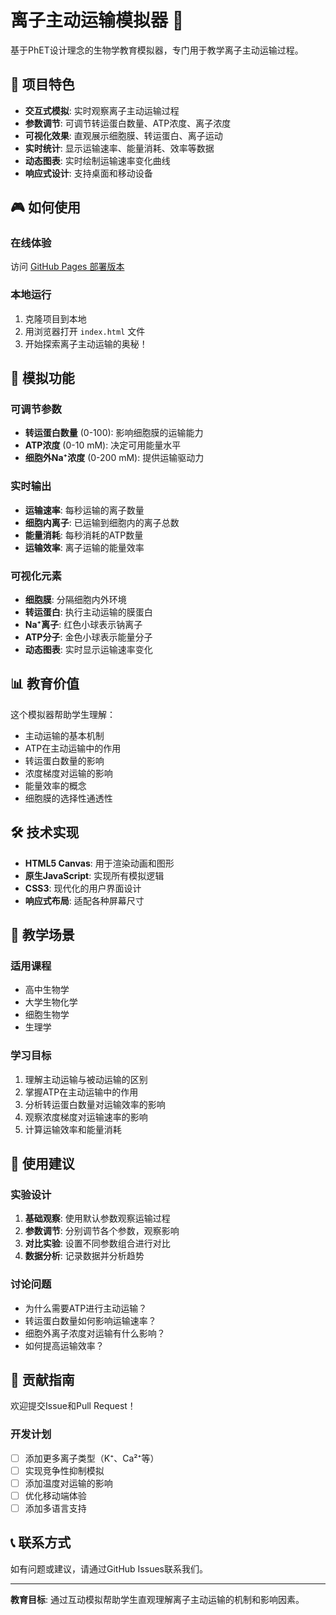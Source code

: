 # 离子主动运输模拟器 🧬

基于PhET设计理念的生物学教育模拟器，专门用于教学离子主动运输过程。

## 🌟 项目特色

- **交互式模拟**: 实时观察离子主动运输过程
- **参数调节**: 可调节转运蛋白数量、ATP浓度、离子浓度
- **可视化效果**: 直观展示细胞膜、转运蛋白、离子运动
- **实时统计**: 显示运输速率、能量消耗、效率等数据
- **动态图表**: 实时绘制运输速率变化曲线
- **响应式设计**: 支持桌面和移动设备

## 🎮 如何使用

### 在线体验
访问 [GitHub Pages 部署版本](https://pczhao1650.github.io/ion-transport-simulation)

### 本地运行
1. 克隆项目到本地
2. 用浏览器打开 `index.html` 文件
3. 开始探索离子主动运输的奥秘！

## 🔬 模拟功能

### 可调节参数
- **转运蛋白数量** (0-100): 影响细胞膜的运输能力
- **ATP浓度** (0-10 mM): 决定可用能量水平
- **细胞外Na⁺浓度** (0-200 mM): 提供运输驱动力

### 实时输出
- **运输速率**: 每秒运输的离子数量
- **细胞内离子**: 已运输到细胞内的离子总数
- **能量消耗**: 每秒消耗的ATP数量
- **运输效率**: 离子运输的能量效率

### 可视化元素
- **细胞膜**: 分隔细胞内外环境
- **转运蛋白**: 执行主动运输的膜蛋白
- **Na⁺离子**: 红色小球表示钠离子
- **ATP分子**: 金色小球表示能量分子
- **动态图表**: 实时显示运输速率变化

## 📊 教育价值

这个模拟器帮助学生理解：
- 主动运输的基本机制
- ATP在主动运输中的作用
- 转运蛋白数量的影响
- 浓度梯度对运输的影响
- 能量效率的概念
- 细胞膜的选择性通透性

## 🛠 技术实现

- **HTML5 Canvas**: 用于渲染动画和图形
- **原生JavaScript**: 实现所有模拟逻辑
- **CSS3**: 现代化的用户界面设计
- **响应式布局**: 适配各种屏幕尺寸

## 🎯 教学场景

### 适用课程
- 高中生物学
- 大学生物化学
- 细胞生物学
- 生理学

### 学习目标
1. 理解主动运输与被动运输的区别
2. 掌握ATP在主动运输中的作用
3. 分析转运蛋白数量对运输效率的影响
4. 观察浓度梯度对运输速率的影响
5. 计算运输效率和能量消耗

## 📝 使用建议

### 实验设计
1. **基础观察**: 使用默认参数观察运输过程
2. **参数调节**: 分别调节各个参数，观察影响
3. **对比实验**: 设置不同参数组合进行对比
4. **数据分析**: 记录数据并分析趋势

### 讨论问题
- 为什么需要ATP进行主动运输？
- 转运蛋白数量如何影响运输速率？
- 细胞外离子浓度对运输有什么影响？
- 如何提高运输效率？

## 🤝 贡献指南

欢迎提交Issue和Pull Request！

### 开发计划
- [ ] 添加更多离子类型（K⁺、Ca²⁺等）
- [ ] 实现竞争性抑制模拟
- [ ] 添加温度对运输的影响
- [ ] 优化移动端体验
- [ ] 添加多语言支持

## 📞 联系方式

如有问题或建议，请通过GitHub Issues联系我们。

---

**教育目标**: 通过互动模拟帮助学生直观理解离子主动运输的机制和影响因素。
